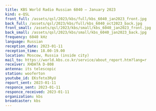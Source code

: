 ```yaml
---
title: KBS World Radio Russian 6040 — January 2023
kind: e-QSL
front_full: /assets/qsl/2023/kbs/full/kbs_6040_jan2023_front.jpg
back_full: /assets/qsl/2023/kbs/full/kbs_6040_oct2023_back.jpg
front_small: /assets/qsl/2023/kbs/small/kbs_6040_jan2023_front.jpg
back_small: /assets/qsl/2023/kbs/small/kbs_6040_jan2023_back.jpg
frequency: 6040 kHz
language: Russian
reception_date: 2023-01-11
reception_time: 18.00-19.00
location: Moscow, Russia (inside city)
mail_to: https://world.kbs.co.kr/service/about_report.htm?lang=r
receiver: XHDATA D-808
antenna: its telescopic
station: wooferton
youtube_id: EKsfeto3RyU
report_sent: 2023-01-11
responce_sent: 2023-01-11
responce_received: 2023-01-11
organization: kbs
broadcaster: kbs
---
```

